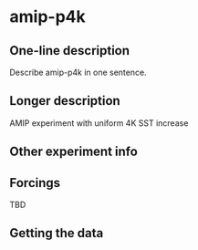 <!--- This file contains a number of sections -->
<!--- They are bounded by comments like this -->
<!--- Do not edit these sections by hand -->
<!--- Start title -->
# amip-p4k
<!--- End title -->

## One-line description

<!--- Start one-line-description -->
Describe amip-p4k in one sentence.
<!--- End one-line-description -->

## Longer description

<!--- Start longer-description -->
AMIP experiment with uniform 4K SST increase
<!--- End longer-description -->

## Other experiment info

<!--- Start other-experiment-info -->
<!--- End other-experiment-info -->

## Forcings

<!--- Start forcings -->
TBD
<!--- End forcings -->

## Getting the data

<!--- TODO: auto-generate this -->
